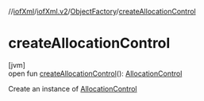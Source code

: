 //[iofXml](../../../index.md)/[iofXml.v2](../index.md)/[ObjectFactory](index.md)/[createAllocationControl](create-allocation-control.md)

# createAllocationControl

[jvm]\
open fun [createAllocationControl](create-allocation-control.md)(): [AllocationControl](../-allocation-control/index.md)

Create an instance of [AllocationControl](../-allocation-control/index.md)
